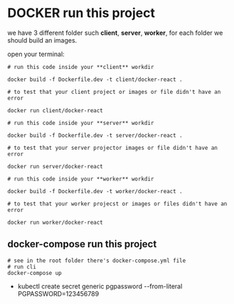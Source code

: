 # DOCKER run this project

we have 3 different folder such **client**, **server**, **worker**, for each
folder we should build an images.

open your terminal:
~~~
# run this code inside your **client** workdir

docker build -f Dockerfile.dev -t client/docker-react .

# to test that your client project or images or file didn't have an error

docker run client/docker-react

# run this code inside your **server** workdir

docker build -f Dockerfile.dev -t server/docker-react .

# to test that your server projector images or file didn't have an error

docker run server/docker-react

# run this code inside your **worker** workdir

docker build -f Dockerfile.dev -t worker/docker-react .

# to test that your worker projecst or images or files didn't have an error

docker run worker/docker-react
~~~

## docker-compose run this project
~~~
# see in the root folder there's docker-compose.yml file
# run cli
docker-compose up
~~~
- kubectl create secret generic pgpassword  --from-literal PGPASSWORD=123456789

